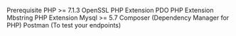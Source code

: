 Prerequisite
PHP >= 7.1.3
OpenSSL PHP Extension
PDO PHP Extension
Mbstring PHP Extension
Mysql >= 5.7
Composer (Dependency Manager for PHP)
Postman (To test your endpoints)

